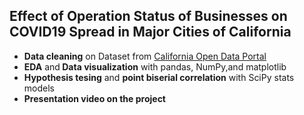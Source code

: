 ## Effect of Operation Status of Businesses on COVID19 Spread in Major Cities of California
<ul>
  <li><b>Data cleaning</b> on Dataset from <a href="https://data.ca.gov/"> California Open Data Portal</a></li>
  <li><b>EDA</b> and<b> Data visualization</b> with pandas, NumPy,and matplotlib</li>
  <li><b>Hypothesis tesing</b> and <b>point biserial correlation</b> with SciPy stats models</li>
  <li><b>Presentation video on the project</b></li>
